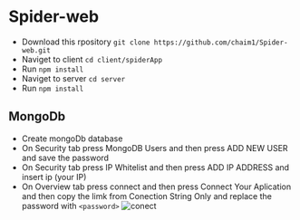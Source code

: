 # Spider-web
* Download this rpository `git clone https://github.com/chaim1/Spider-web.git`
* Naviget to client `cd client/spiderApp`
* Run `npm install`
* Naviget to server `cd server`
* Run `npm install`
## MongoDb
* Create mongoDb database
* On Security tab press MongoDB Users and then press ADD NEW USER and save the password
* On Security tab press IP Whitelist and then press ADD IP ADDRESS and insert ip (your IP) 
* On Overview tab press connect and then press Connect Your Aplication and then copy the limk from Conection String Only and replace the password with `<password>`
![conect](https://user-images.githubusercontent.com/39926105/54633181-5430c200-4a88-11e9-8efe-66a3be540f2b.jpg)

